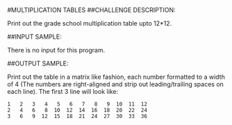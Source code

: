 #MULTIPLICATION TABLES
##CHALLENGE DESCRIPTION:


Print out the grade school multiplication table upto 12*12.

##INPUT SAMPLE:

There is no input for this program.

##OUTPUT SAMPLE:

Print out the table in a matrix like fashion, each number formatted to a width of 4 (The numbers are right-aligned and strip out leading/trailing spaces on each line). The first 3 line will look like:

    1   2   3   4   5   6   7   8   9  10  11  12
    2   4   6   8  10  12  14  16  18  20  22  24
    3   6   9  12  15  18  21  24  27  30  33  36
